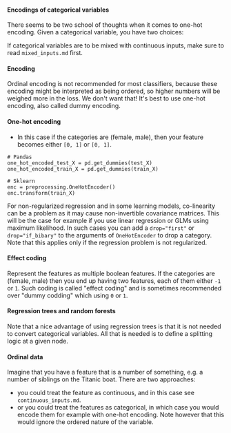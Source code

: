 #### Encodings of categorical variables

There seems to be two school of thoughts when it comes to one-hot encoding. Given a categorical variable, you have two choices:

If categorical variables are to be mixed with continuous inputs, make sure to read `mixed_inputs.md` first.

#### Encoding

Ordinal encoding is not recommended for most classifiers, because these encoding might be interpreted as being ordered, so higher numbers will be weighed more in the loss. We don't want that! It's best to use one-hot encoding, also called dummy encoding. 


#### One-hot encoding

- In this case if the categories are (female, male), then your feature becomes either `[0, 1]` or `[0, 1]`.

```
# Pandas
one_hot_encoded_test_X = pd.get_dummies(test_X)
one_hot_encoded_train_X = pd.get_dummies(train_X)
```

```
# Sklearn
enc = preprocessing.OneHotEncoder()
enc.transform(train_X)
```

For non-regularized regression and in some learning models, co-linearity can be a problem as it may cause non-invertible covariance matrices. This will be the case for example if you use linear regression or GLMs using maximum likelihood. In such cases you can add a `drop="first"` or `drop="if_bibary"` to the arguments of `OneHotEncoder` to drop a category. Note that this applies only if the regression problem is not regularized. 

#### Effect coding

Represent the features as multiple boolean features. If the categories are (female, male) then you end up having two features, each of them either `-1` or `1`. Such coding is called "effect coding" and is sometimes recommended over "dummy codding" which using `0` or `1`.


#### Regression trees and random forests
Note that a nice advantage of using regression trees is that it is not needed to convert categorical variables. All that is needed is to define a splitting logic at a given node. 



#### Ordinal data

Imagine that you have a feature that is a number of something, e.g. a number of siblings on the Titanic boat. There are two approaches:
- you could treat the feature as continuous, and in this case see `continuous_inputs.md`. 
- or you could treat the features as categorical, in which case you would encode them for example with one-hot encoding. Note however that this would ignore the ordered nature of the variable. 